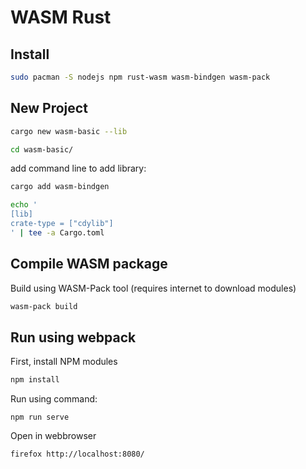 # WASM Rust

## Install

```sh
sudo pacman -S nodejs npm rust-wasm wasm-bindgen wasm-pack
```

## New Project

```sh
cargo new wasm-basic --lib

cd wasm-basic/
```

add command line to add library:

```sh
cargo add wasm-bindgen

echo '
[lib]
crate-type = ["cdylib"]
' | tee -a Cargo.toml
```

## Compile WASM package

Build using WASM-Pack tool (requires internet to download modules)

```sh
wasm-pack build
```

## Run using webpack

First, install NPM modules

```sh
npm install
```

Run using command:

```
npm run serve
```

Open in webbrowser

```sh
firefox http://localhost:8080/
```




